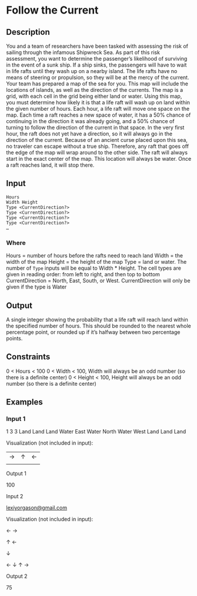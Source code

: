 # Follow the Current
## Description
You and a team of researchers have been tasked with assessing the risk of sailing through the infamous Shipwreck Sea. As part of this risk assessment, you want to determine the passenger’s likelihood of surviving in the event of a sunk ship. If a ship sinks, the passengers will have to wait in life rafts until they wash up on a nearby island. The life rafts have no means of steering or propulsion, so they will be at the mercy of the current.
Your team has prepared a map of the sea for you. This map will include the locations of islands, as well as the direction of the currents. The map is a grid, with each cell in the grid being either land or water. Using this map, you must determine how likely it is that a life raft will wash up on land within the given number of hours.
Each hour, a life raft will move one space on the map. Each time a raft reaches a new space of water, it has a 50% chance of continuing in the direction it was already going, and a 50% chance of turning to follow the direction of the current in that space. In the very first hour, the raft does not yet have a direction, so it will always go in the direction of the current. Because of an ancient curse placed upon this sea, no traveler can escape without a true ship. Therefore, any raft that goes off the edge of the map will wrap around to the other side. The raft will always start in the exact center of the map. This location will always be water. Once a raft reaches land, it will stop there.
## Input
```
Hours
Width Height
Type <CurrentDirection?>
Type <CurrentDirection?>
Type <CurrentDirection?>
Type <CurrentDirection?>
…
```

### Where
Hours = number of hours before the rafts need to reach land
Width = the width of the map
Height = the height of the map
Type = land or water. The number of `Type` inputs will be equal to Width * Height. The cell types are given in reading order: from left to right, and then top to bottom
CurrentDirection = North, East, South, or West. CurrentDirection will only be given if the type is Water

## Output
A single integer showing the probability that a life raft will reach land within the specified number of hours. This should be rounded to the nearest whole percentage point, or rounded up if it’s halfway between two percentage points.

## Constraints
0 < Hours < 100
0 < Width < 100, Width will always be an odd number (so there is a definite center)
0 < Height < 100, Height will always be an odd number (so there is a definite center)

## Examples
### Input 1
1
3 3
Land
Land
Land
Water East
Water North
Water West
Land
Land
Land

Visualization (not included in input):


|   |   |   |
| - | - | - |
| → | ↑ | ← |
|   |   |   |


Output 1

100

Input 2

lexiyorgason@gmail.com

Visualization (not included in input):



←
→






↑
←


↓


←
↓
↑
→


Output 2

75
